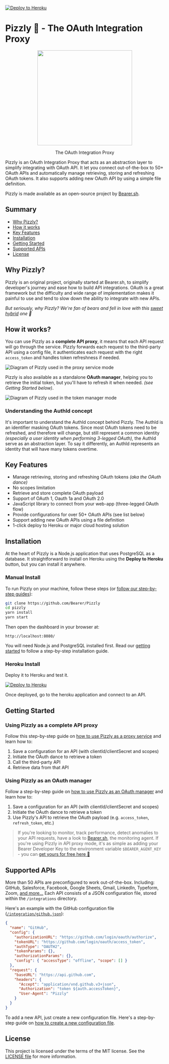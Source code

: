 [![Deploy to Heroku](https://www.herokucdn.com/deploy/button.svg)](https://heroku.com/deploy?template=https://github.com/Bearer/Pizzly)

# Pizzly 🐻 - The OAuth Integration Proxy

<div align="center">

<img src="views/assets/img/logos/pizzly.png?raw=true" width="300">

The OAuth Integration Proxy

<!-- Build badge || License Badge || Heroku badge
[![License: MIT](https://img.shields.io/badge/License-MIT-yellow.svg)](https://opensource.org/licenses/MIT)
-->
</div>

Pizzly is an OAuth Integration Proxy that acts as an abstraction layer to simplify integrating with OAuth API. It let you connect out-of-the-box to 50+ OAuth APIs and automatically manage retrieving, storing and refreshing OAuth tokens. It also supports adding new OAuth API by using a simple file definition.

Pizzly is made available as an open-source project by [Bearer.sh](https://bearer.sh/?ref=pizzly).

## Summary

- [Why Pizzly?](#why-pizzly)
- [How it works](#how-it-works)
- [Key Features](#key-features)
- [Installation](#installation)
- [Getting Started](#getting-started)
- [Supported APIs](#supported-apis)
- [License](#license)

## Why Pizzly?

Pizzly is an original project, originally started at Bearer.sh, to simplify developer's journey and ease how to build API integrations. OAuth is a great framework but the difficulty and wide range of implementation makes it painful to use and tend to slow down the ability to integrate with new APIs.

_But seriously, why Pizzly? We're fan of bears and fell in love with this [sweet hybrid](https://en.wikipedia.org/wiki/Grizzly–polar_bear_hybrid) one 🐻_

## How it works?

You can use Pizzly as a **complete API proxy**, it means that each API request will go through the service. Pizzly forwards each request to the third-party API using a config file, it authenticates each request with the right `access_token` and handles token refreshness if needed.

![Diagram of Pizzly used in the proxy service mode](views/assets/img/docs/pizzly-diagram-api-proxy-mode.jpg?raw=true)

Pizzly is also available as a standalone **OAuth manager**, helping you to retrieve the initial token, but you'll have to refresh it when needed. _(see Getting Started below)_.

![Diagram of Pizzly used in the token manager mode](views/assets/img/docs/pizzly-diagram-token-manager-mode.jpg?raw=true)

### Understanding the **AuthId** concept

It's important to understand the AuthId concept behind Pizzly. The AuthId is an identifier masking OAuth tokens. Since most OAuth tokens need to be refreshed, and therefore will change, but still represent a common identity _(especially a user identity when performing 3-legged OAuth),_ the AuthId serve as an abstraction layer. To say it differently, an AuthId represents an identity that will have many tokens overtime.

## Key Features

- Manage retrieving, storing and refreshing OAuth tokens _(aka the OAuth dance)_
- No scopes limitation
- Retrieve and store complete OAuth payload
- Support of OAuth 1, Oauth 1a and OAuth 2.0
- JavaScript library to connect from your web-app (three-legged OAuth flow)
- Provide configurations for over 50+ OAuth APIs (see list below)
- Support adding new OAuth APIs using a file definition
- 1-click deploy to Heroku or major cloud hosting solution

## Installation

At the heart of Pizzly is a Node.js application that uses PostgreSQL as a database. It straightforward to install on Heroku using the **Deploy to Heroku** button, but you can install it anywhere.

### Manual Install

To run Pizzly on your machine, follow these steps (or [follow our step-by-step guides](https://github.com/Bearer/Pizzly/wiki/Getting-started)):

```bash
git clone https://github.com/Bearer/Pizzly
cd pizzly
yarn install
yarn start
```

Then open the dashboard in your browser at:

```
http://localhost:8080/
```

You will need Node.js and PostgreSQL installed first. Read our [getting started](https://github.com/Bearer/Pizzly/wiki/Getting-started) to follow a step-by-step installation guide.

### Heroku Install

Deploy it to Heroku and test it.

[![Deploy to Heroku](https://www.herokucdn.com/deploy/button.svg)](https://heroku.com/deploy?template=https://github.com/Bearer/Pizzly)

Once deployed, go to the heroku application and connect to an API.

## Getting Started

### Using Pizzly as a complete API proxy

Follow this step-by-step guide on [how to use Pizzly as a proxy service](https://github.com/Bearer/Pizzly/wiki/TODO) and learn how to:

1. Save a configuration for an API (with clientId/clientSecret and scopes)
2. Initiate the OAuth dance to retrieve a token
3. Call the third-party API
4. Retrieve data from that API

### Using Pizzly as an OAuth manager

Follow a step-by-step guide on [how to use Pizzly as an OAuth manager](https://github.com/Bearer/Pizzly/wiki/TODO) and learn how to:

1. Save a configuration for an API (with clientId/clientSecret and scopes)
2. Initiate the OAuth dance to retrieve a token
3. Use Pizzly's API to retrieve the OAuth payload (e.g. `access_token`, `refresh_token`, etc.)

> If you're looking to monitor, track performance, detect anomalies to your API requests, have a look to [Bearer.sh](https://bearer.sh/?ref=pizzly), the monitoring agent. If you're using Pizzly in API proxy mode, it's as simple as adding your Bearer Developer Key to the environment variable `$BEARER_AGENT_KEY` - you can [get yours for free here 🚀](https://bearer.sh/?ref=pizzly)

## Supported APIs

More than 50 APIs are preconfigured to work out-of-the-box. Including: GitHub, Salesforce, Facebook, Google Sheets, Gmail, LinkedIn, Typeform, Zoom, [and more...](/integrations) Each API consists of a JSON configuration file, stored within the `/integrations` directory.

Here's an example with the GitHub configuration file ([`/integration/github.json`](integrations/github.json)):

```json
{
  "name": "GitHub",
  "config": {
    "authorizationURL": "https://github.com/login/oauth/authorize",
    "tokenURL": "https://github.com/login/oauth/access_token",
    "authType": "OAUTH2",
    "tokenParams": {},
    "authorizationParams": {},
    "config": { "accessType": "offline", "scope": [] }
  },
  "request": {
    "baseURL": "https://api.github.com",
    "headers": {
      "Accept": "application/vnd.github.v3+json",
      "Authorization": "token ${auth.accessToken}",
      "User-Agent": "Pizzly"
    }
  }
}
```

To add a new API, just create a new configuration file. Here's a step-by-step guide on [how to create a new configuration file](https://github.com/Bearer/Pizzly/wiki/TODO).

## License

This project is licensed under the terms of the MIT license. See the [LICENSE file](LICENSE.md) for more information.

